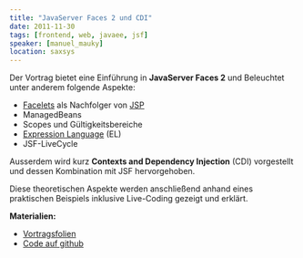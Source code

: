 ```yaml
---
title: "JavaServer Faces 2 und CDI"
date: 2011-11-30
tags: [frontend, web, javaee, jsf]
speaker: [manuel_mauky]
location: saxsys
---
```


Der Vortrag bietet eine Einführung in **JavaServer Faces 2** und Beleuchtet unter anderem folgende Aspekte:

- [Facelets](https://en.wikipedia.org/wiki/Facelets) als Nachfolger von
  [JSP](https://en.wikipedia.org/wiki/JavaServer_Pages)
- ManagedBeans
- Scopes und Gültigkeitsbereiche
- [Expression Language](https://en.wikipedia.org/wiki/Expression_Language) (EL)
- JSF-LiveCycle

Ausserdem wird kurz **Contexts and Dependency Injection** (CDI) vorgestellt und dessen Kombination mit JSF
hervorgehoben.

Diese theoretischen Aspekte werden anschließend anhand eines praktischen Beispiels inklusive Live-Coding gezeigt und
erklärt.

**Materialien:**

- [Vortragsfolien]({{site.url}}/downloads/jsf_cdi/juggr_jsf_cdi.pdf)
- [Code auf github](https://github.com/juggr/juggr_jsf_cdi)
